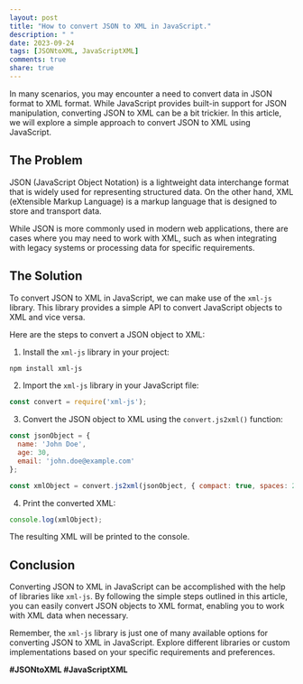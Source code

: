 ```yaml
---
layout: post
title: "How to convert JSON to XML in JavaScript."
description: " "
date: 2023-09-24
tags: [JSONtoXML, JavaScriptXML]
comments: true
share: true
---
```


In many scenarios, you may encounter a need to convert data in JSON format to XML format. While JavaScript provides built-in support for JSON manipulation, converting JSON to XML can be a bit trickier. In this article, we will explore a simple approach to convert JSON to XML using JavaScript.

## The Problem

JSON (JavaScript Object Notation) is a lightweight data interchange format that is widely used for representing structured data. On the other hand, XML (eXtensible Markup Language) is a markup language that is designed to store and transport data.

While JSON is more commonly used in modern web applications, there are cases where you may need to work with XML, such as when integrating with legacy systems or processing data for specific requirements.

## The Solution

To convert JSON to XML in JavaScript, we can make use of the `xml-js` library. This library provides a simple API to convert JavaScript objects to XML and vice versa.

Here are the steps to convert a JSON object to XML:

1. Install the `xml-js` library in your project:

```bash
npm install xml-js
```

2. Import the `xml-js` library in your JavaScript file:

```javascript
const convert = require('xml-js');
```

3. Convert the JSON object to XML using the `convert.js2xml()` function:

```javascript
const jsonObject = {
  name: 'John Doe',
  age: 30,
  email: 'john.doe@example.com'
};

const xmlObject = convert.js2xml(jsonObject, { compact: true, spaces: 2 });
```

4. Print the converted XML:

```javascript
console.log(xmlObject);
```

The resulting XML will be printed to the console.

## Conclusion

Converting JSON to XML in JavaScript can be accomplished with the help of libraries like `xml-js`. By following the simple steps outlined in this article, you can easily convert JSON objects to XML format, enabling you to work with XML data when necessary.

Remember, the `xml-js` library is just one of many available options for converting JSON to XML in JavaScript. Explore different libraries or custom implementations based on your specific requirements and preferences.

**#JSONtoXML #JavaScriptXML**